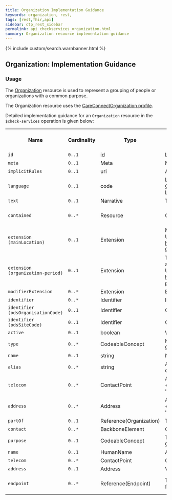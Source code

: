 ```yaml
---
title: Organization Implementation Guidance
keywords: organization, rest,
tags: [rest,fhir,api]
sidebar: ctp_rest_sidebar
permalink: api_checkservices_organization.html
summary: Organization resource implementation guidance
---
```


{% include custom/search.warnbanner.html %}



## Organization: Implementation Guidance ##

### Usage ###

The [Organization](http://hl7.org/fhir/stu3/organization.html) resource is used to represent a grouping of people or organizations with a common purpose.

The Organization resource uses the [CareConnectOrganization profile](https://fhir.hl7.org.uk/STU3/StructureDefinition/CareConnect-Organization-1).

Detailed implementation guidance for an `Organization` resource in the `$check-services` operation is given below:

<table  style="min-width:100%;width:100%">
<tr>
<th  style="width:10%;">Name</th>
<th  style="width:5%;">Cardinality</th>
<th  style="width:10%;">Type</th>
<th  style="width:38%;">FHIR/CareConnect Documentation</th>
<th  style="width:37%;">CDS Implementation Guidance</th>
</tr>
<tr>
<td><code>id</code></td>
<td><code>0..1</code></td>
<td>id</td>
<td>Logical id of this artifact</td>
<td></td>
</tr>
<tr>
<td><code>meta</code></td>
<td><code>0..1</code></td>
<td>Meta</td>
<td>Metadata about the resource</td>
<td></td>
</tr>
<tr>
<td><code>implicitRules</code></td>
<td><code>0..1</code></td>
<td>uri</td>
<td>A set of rules under which this content was created</td>
<td></td>
</tr>
<tr>
<td><code>language</code></td>
<td><code>0..1</code></td>
<td>code</td>
<td>Language of the resource content. <br/>
<a  href="http://hl7.org/fhir/stu3/valueset-languages.html">Common Languages</a> (Extensible but limited to All Languages)</td>
<td></td>
</tr>
<tr>
<td><code>text</code></td>
<td><code>0..1</code></td>
<td>Narrative</td>
<td>Text summary of the resource, for human interpretation</td>
<td></td>
</tr>
<tr>
<td><code>contained</code></td>
<td><code>0..*</code></td>
<td>Resource</td>
<td>Contained, inline Resources</td>
<td>This SHOULD NOT be populated.</td>
</tr>
<tr>
<td><code>extension (mainLocation)</code></td>
<td><code>0..1</code></td>
<td>Extension</td>
<td>Main location<br/>URL: <a href="https://fhir.hl7.org.uk/STU3/StructureDefinition/Extension-CareConnect-MainLocation-1">https://fhir.hl7.org.uk/STU3/StructureDefinition/Extension-CareConnect-MainLocation-1</a></td>
<td></td>
</tr>
<tr>
<td><code>extension (organization-period)</code></td>
<td><code>0..1</code></td>
<td>Extension</td>
<td>The date range that this organization should be considered available<br/>URL: <a href="http://hl7.org/fhir/stu3/StructureDefinition/organization-period">http://hl7.org/fhir/stu3/StructureDefinition/organization-period</a></td>
<td></td>
</tr>
<tr>
<td><code>modifierExtension</code></td>
<td><code>0..*</code></td>
<td>Extension</td>
<td>Extensions that cannot be ignored</td>
<td></td>
</tr>
<tr>
<td><code>identifier</code></td>
<td><code>0..*</code></td>
<td>Identifier</td>
<td>Identifies this organization across multiple systems</td>
<td></td>
</tr>
<tr>
<td><code>identifier (odsOrganisationCode)</code></td>
<td><code>0..1</code></td>
<td>Identifier</td>
<td>Organisation Data Service code</td>
<td></td>
</tr>
<tr>
<td><code>identifier (odsSiteCode)</code></td>
<td><code>0..1</code></td>
<td>Identifier</td>
<td>ODS Site code to identify the organisation at site level</td>
<td></td>
</tr>
<tr>
<td><code>active</code></td>
<td><code>0..1</code></td>
<td>boolean</td>
<td>Whether the organization's record is still in active use</td>
<td></td>
</tr>
<tr>
<td><code>type</code></td>
<td><code>0..*</code></td>
<td>CodeableConcept</td>
<td>Kind of organization<br>
<a  href="http://hl7.org/fhir/stu3/valueset-organization-type.html">OrganizationType (Example)</a></td>
<td></td>
</tr>
<tr>
<td><code>name</code></td>
<td><code>0..1</code></td>
<td>string</td>
<td>Name used for the organization</td>
<td></td>
</tr>
<tr>
<td><code>alias</code></td>
<td><code>0..*</code></td>
<td>string</td>
<td>A list of alternate names that the organization is known as, or was known as in the past</td>
<td></td>
</tr>
<tr>
<td><code>telecom</code></td>
<td><code>0..*</code></td>
<td>ContactPoint</td>
<td>A contact detail for the organization<br>
+ The telecom of an organization can never be of use 'home'</td>
<td></td>
</tr>
<tr>
<td><code>address</code></td>
<td><code>0..*</code></td>
<td>Address</td>
<td>An address for the organization<br>
+ An address of an organization can never be of use 'home'</td>
<td></td>
</tr>
<tr>
<td><code>partOf</code></td>
<td><code>0..1</code></td>
<td>Reference(Organization)</td>
<td>The organization of which this organization forms a part</td>
<td></td>
</tr>
<tr>
<td><code>contact</code></td>
<td><code>0..*</code></td>
<td>BackboneElement</td>
<td>Contact for the organization for a certain purpose</td>
<td></td>
</tr>
<tr>
<td  class="sub"><code>purpose</code></td>
<td><code>0..1</code></td>
<td>CodeableConcept</td>
<td>The type of contact<br>
<a  href="http://hl7.org/fhir/stu3/valueset-contactentity-type.html">ContactEntityType (Extensible)</a></td>
<td></td>
</tr>
<tr>
<td  class="sub"><code>name</code></td>
<td><code>0..1</code></td>
<td>HumanName</td>
<td>A name associated with the contact</td>
<td></td>
</tr>
<tr>
<td  class="sub"><code>telecom</code></td>
<td><code>0..*</code></td>
<td>ContactPoint</td>
<td>Contact details (telephone, email, etc.) for a contact</td>
<td></td>
</tr>
<tr>
<td  class="sub"><code>address</code></td>
<td><code>0..1</code></td>
<td>Address</td>
<td>Visiting or postal addresses for the contact</td>
<td></td>
</tr>
<tr>
<td><code>endpoint</code></td>
<td><code>0..*</code></td>
<td>Reference(Endpoint)</td>
<td>Technical endpoints providing access to services operated for the organization</td>
<td>This SHOULD NOT be populated</td>
</tr>
</table>

  